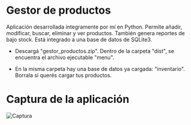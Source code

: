# Gestor de productos
Aplicación desarrollada integramente por mí en Python.
Permite añadir, modificar, buscar, eliminar y ver productos. También genera reportes de bajo stock.
Está integrado a una base de datos de SQLite3.

* Descargá "gestor_productos.zip". Dentro de la carpeta "dist", se encuentra el archivo ejecutable "menu".

* En la misma carpeta hay una base de datos ya cargada: "inventario". Borrala si querés cargar tus productos.

# Captura de la aplicación
![Captura](https://github.com/user-attachments/assets/c0ff57d4-2703-4a59-9d8d-6ac94a4f3b22)
